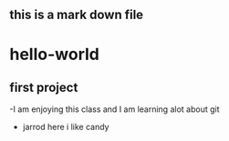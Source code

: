 ## this is a mark down file
# hello-world
## first project
-I am enjoying this class and I am learning alot about git
+ jarrod here i like candy
